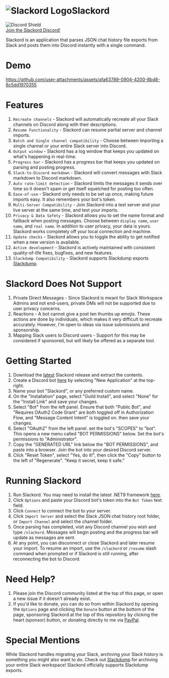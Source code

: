 # ![Slackord Logo](https://i.imgur.com/PyVjqzL.png)Slackord
![Discord Shield](https://discordapp.com/api/guilds/1095636526873972766/widget.png?style=shield)    
[Join the Slackord Discord!](https://discord.gg/yccMweYPN8)

Slackord is an application that parses JSON chat history file exports from Slack and posts them into Discord instantly with a single command.

# Demo
https://github.com/user-attachments/assets/afa63789-0904-4200-8bd8-6c5dd1970355

# Features
1. `Recreate channels` - Slackord will automatically recreate all your Slack channels on Discord along with their descriptions.
1. `Resume Functionality` - Slackord can resume partial server and channel imports.
1. `Batch and Single channel compatibility` - Choose between importing a single channel or your entire Slack server into Discord.
1. `Output window` - Slackord has a log window that keeps you updated on what's happening in real-time.
1. `Progress bar` - Slackord has a progress bar that keeps you updated on parsing and posting progress.
1. `Slack-to-Discord markdown` - Slackord will convert messages with Slack markdown to Discord markdown.
1. `Auto rate-limit detection` - Slackord limits the messages it sends over time so it doesn't spam or get itself squelched for posting too often.
1. `Ease-of-use` - Slackord only needs to be set up once, making future imports easy. It also remembers your bot's token.
1. `Multi-Server Compatibility` - Join Slackord into a test server and your live server at the same time, and test your imports.
1. `Privacy & Data Safety` - Slackord allows you to set the name format and fallback when posting messages. Choose between `display name`, `user name`, and `real name`. In addition to user privacy, your data is yours. Slackord works completely off your local connection and machine.
1. `Update checks` - Slackord allows you to toggle the ability to get notified when a new version is available.
1. `Active development` - Slackord is actively maintained with consistent quality-of-life fixes, bugfixes, and new features.
1. `Slackdump Compatibility` - Slackord supports Slackdump exports [Slackdump](https://github.com/rusq/slackdump).

# Slackord Does Not Support
1. Private Direct Messages - Since Slackord is meant for Slack Workspace Admins and not end-users, private DMs will not be supported due to user privacy concerns.
1. Reactions - A bot cannot give a post ten thumbs up emojis. These actions are done by individuals, which makes it very difficult to recreate accurately. However, I'm open to ideas via issue submissions and sponsorship.
1. Mapping Slack users to Discord users - Support for this may be considered if sponsored, but will likely be offered as a separate tool.

# Getting Started
1. Download the [latest](https://github.com/thomasloupe/Slackord/releases) Slackord release and extract the contents.
2. Create a Discord bot [here](https://discord.com/developers/applications) by selecting "New Application" at the top-right.
3. Name your bot "Slackord", or any preferred custom name.
4. On the "Installation" page, select "Guild Install", and select "None" for the "Install Link" and save your changes.
5. Select "Bot" from the left panel. Ensure that both "Public Bot", and "Requires OAuth2 Code Grant" are both toggled off in Authorization Flow, and "Message Content Intent" is toggled on. then save your changes.
6. Select "OAuth2" from the left panel. set the bot's "SCOPES" to "bot". This opens a new menu called "BOT PERMISSIONS" below. Set the bot's permissions to "Administrator".
7. Copy the "GENERATED URL" link below the "BOT PERMISSIONS", and paste into a browser. Join the bot into your desired Discord server.
9. Click "Reset Token", select "Yes, do it!", then click the "Copy" button to the left of "Regenerate". "Keep it secret, keep it safe."

# Running Slackord
1. Run Slackord. You may need to install the latest .NET9 framework [here](https://builds.dotnet.microsoft.com/dotnet/Runtime/9.0.5/dotnet-runtime-9.0.5-win-x64.exe).
1. Click `Options` and paste your Discord bot's token into the `Bot Token` text field.
1. Click `Connect` to connect the bot to your server.
1. Click `Import Server` and select the Slack JSON chat history root folder, or `Import Channel` and select the channel folder.
1. Once parsing has completed, visit any Discord channel you wish and type `/slackord`. Messages will begin posting and the progress bar will update as messages are sent.
1. At any point, you can disconnect or close Slackord and later resume your import. To resume an import, use the `/slackord` or `/resume` slash command when prompted or if Slackord is still running, after reconnecting the bot to Discord.

# Need Help?
1. Please join the Discord community listed at the top of this page, or open a new issue if it doesn't already exist.
1. If you'd like to donate, you can do so from within Slackord by opening the `Options` page and clicking the `Donate` button at the bottom of the page, sponsoring Slackord at the top of this repository by clicking the heart (sponsor) button, or donating directly to me via [PayPal](https://paypal.me/thomasloupe).

# Special Mentions
While Slackord handles migrating your Slack, archiving your Slack history is something you might also want to do. Check out [Slackdump](https://github.com/rusq/slackdump) for archiving your entire Slack workspace! Slackord officially supports Slackdump exports.
